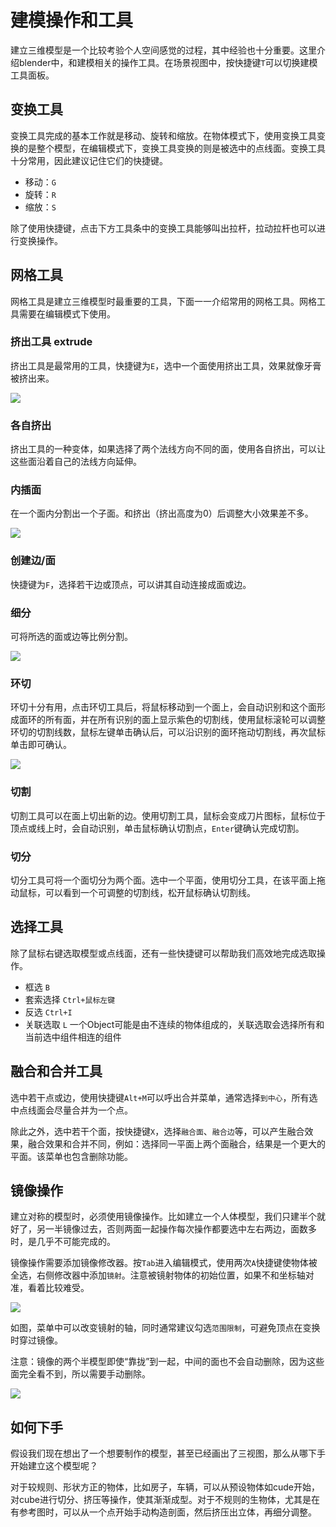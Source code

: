 # 建模操作和工具

建立三维模型是一个比较考验个人空间感觉的过程，其中经验也十分重要。这里介绍blender中，和建模相关的操作工具。在场景视图中，按快捷键`T`可以切换建模工具面板。

## 变换工具

变换工具完成的基本工作就是移动、旋转和缩放。在物体模式下，使用变换工具变换的是整个模型，在编辑模式下，变换工具变换的则是被选中的点线面。变换工具十分常用，因此建议记住它们的快捷键。

* 移动：`G`
* 旋转：`R`
* 缩放：`S`

除了使用快捷键，点击下方工具条中的变换工具能够叫出拉杆，拉动拉杆也可以进行变换操作。

## 网格工具

网格工具是建立三维模型时最重要的工具，下面一一介绍常用的网格工具。网格工具需要在编辑模式下使用。

### 挤出工具 extrude

挤出工具是最常用的工具，快捷键为`E`，选中一个面使用挤出工具，效果就像牙膏被挤出来。

![](res/1.png)

### 各自挤出

挤出工具的一种变体，如果选择了两个法线方向不同的面，使用各自挤出，可以让这些面沿着自己的法线方向延伸。

### 内插面

在一个面内分割出一个子面。和挤出（挤出高度为0）后调整大小效果差不多。

![](res/2.png)

### 创建边/面

快捷键为`F`，选择若干边或顶点，可以讲其自动连接成面或边。

### 细分

可将所选的面或边等比例分割。

![](res/3.png)

### 环切

环切十分有用，点击环切工具后，将鼠标移动到一个面上，会自动识别和这个面形成面环的所有面，并在所有识别的面上显示紫色的切割线，使用鼠标滚轮可以调整环切的切割线数，鼠标左键单击确认后，可以沿识别的面环拖动切割线，再次鼠标单击即可确认。

![](res/4.png)

### 切割

切割工具可以在面上切出新的边。使用切割工具，鼠标会变成刀片图标，鼠标位于顶点或线上时，会自动识别，单击鼠标确认切割点，`Enter`键确认完成切割。

### 切分

切分工具可将一个面切分为两个面。选中一个平面，使用切分工具，在该平面上拖动鼠标，可以看到一个可调整的切割线，松开鼠标确认切割线。

## 选择工具

除了鼠标右键选取模型或点线面，还有一些快捷键可以帮助我们高效地完成选取操作。

* 框选 `B`
* 套索选择 `Ctrl+鼠标左键`
* 反选 `Ctrl+I`
* 关联选取 `L` 一个Object可能是由不连续的物体组成的，关联选取会选择所有和当前选中组件相连的组件

## 融合和合并工具

选中若干点或边，使用快捷键`Alt+M`可以呼出合并菜单，通常选择`到中心`，所有选中点线面会尽量合并为一个点。

除此之外，选中若干个面，按快捷键`X`，选择`融合面`、`融合边`等，可以产生融合效果，融合效果和合并不同，例如：选择同一平面上两个面融合，结果是一个更大的平面。该菜单也包含删除功能。

## 镜像操作

建立对称的模型时，必须使用镜像操作。比如建立一个人体模型，我们只建半个就好了，另一半镜像过去，否则两面一起操作每次操作都要选中左右两边，面数多时，是几乎不可能完成的。

镜像操作需要添加镜像修改器。按`Tab`进入编辑模式，使用两次`A`快捷键使物体被全选，右侧修改器中添加`镜射`。注意被镜射物体的初始位置，如果不和坐标轴对准，看着比较难受。

![](res/5.png)

如图，菜单中可以改变镜射的轴，同时通常建议勾选`范围限制`，可避免顶点在变换时穿过镜像。

注意：镜像的两个半模型即使“靠拢”到一起，中间的面也不会自动删除，因为这些面完全看不到，所以需要手动删除。

![](res/6.png)

## 如何下手

假设我们现在想出了一个想要制作的模型，甚至已经画出了三视图，那么从哪下手开始建立这个模型呢？

对于较规则、形状方正的物体，比如房子，车辆，可以从预设物体如cude开始，对cube进行切分、挤压等操作，使其渐渐成型。对于不规则的生物体，尤其是在有参考图时，可以从一个点开始手动构造剖面，然后挤压出立体，再细分调整。
